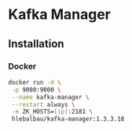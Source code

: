 # Kafka Manager

## Installation

### Docker

```sh
docker run -d \
 -p 9000:9000 \
 --name kafka-manager \
 --restart always \
 -e ZK_HOSTS=[ip]:2181 \
 hlebalbau/kafka-manager:1.3.3.18
```
